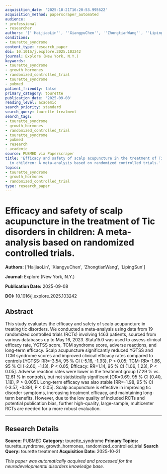 ```yaml
---
acquisition_date: '2025-10-21T16:20:53.995622'
acquisition_method: paperscraper_automated
audience:
- professional
- researcher
authors: '[''HaijiaoLin'', ''XiangyuChen'', ''ZhongtianWang'', ''LipingSun'']'
conditions:
- tourette_syndrome
content_type: research_paper
doi: 10.1016/j.explore.2025.103242
journal: Explore (New York, N.Y.)
keywords:
- tourette_syndrome
- growth_hormones
- randomized_controlled_trial
- tourette_syndrome
- pubmed
patient_friendly: false
primary_category: tourette
publication_date: '2025-09-08'
reading_level: academic
search_priority: standard
search_query: tourette treatment
search_tags:
- tourette_syndrome
- growth_hormones
- randomized_controlled_trial
- tourette_syndrome
- pubmed
- research
- academic
source: PUBMED via Paperscraper
title: 'Efficacy and safety of scalp acupuncture in the treatment of Tic disorders
  in children: A meta-analysis based on randomized controlled trials.'
topics:
- tourette_syndrome
- growth_hormones
- randomized_controlled_trial
type: research_paper
---
```


# Efficacy and safety of scalp acupuncture in the treatment of Tic disorders in children: A meta-analysis based on randomized controlled trials.

**Authors:** ['HaijiaoLin', 'XiangyuChen', 'ZhongtianWang', 'LipingSun']

**Journal:** Explore (New York, N.Y.)

**Publication Date:** 2025-09-08

**DOI:** 10.1016/j.explore.2025.103242

## Abstract

This study evaluates the efficacy and safety of scalp acupuncture in treating tic disorders. We conducted a meta-analysis using data from 19 randomized controlled trials (RCTs) involving 1463 patients, sourced from various databases up to May 16, 2023. Stata15.0 was used to assess clinical efficacy rate, YGTSS score, TCM syndrome score, adverse reactions, and long-term efficacy. Scalp acupuncture significantly reduced YGTSS and TCM syndrome scores and improved clinical efficacy rates compared to controls [YGTSS: RR=-3.54, 95 % CI (-5.16, -1.93), P < 0.05; TCM: RR=-1.86, 95 % CI (-2.60, -1.13), P < 0.05; Efficacy: RR=1.14, 95 % CI (1.06, 1.23), P < 0.05]. Adverse reaction rates were lower in the treatment group (7.29 % vs. 12.61 % in controls), but not statistically significant [OR=0.69, 95 % CI (0.40, 1.18), P > 0.005]. Long-term efficacy was also stable [RR=-1.98, 95 % CI (-3.57, -0.39), P < 0.05]. Scalp acupuncture is effective in improving tic disorder symptoms, increasing treatment efficacy, and maintaining long-term benefits. However, due to the low quality of included RCTs and potential publication bias, further high-quality, large-sample, multicenter RCTs are needed for a more robust evaluation.

---

## Research Details

**Source:** PUBMED
**Category:** tourette_syndrome
**Primary Topics:** tourette_syndrome, growth_hormones, randomized_controlled_trial
**Search Query:** tourette treatment
**Acquisition Date:** 2025-10-21

*This paper was automatically acquired and processed for the neurodevelopmental disorders knowledge base.*
